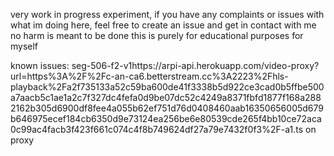 very work in progress experiment, if you have any complaints or issues with what im doing here, feel free to create an issue and get in contact with me
no harm is meant to be done this is purely for educational purposes for myself

known issues:
seg-506-f2-v1https://arpi-api.herokuapp.com/video-proxy?url=https%3A%2F%2Fc-an-ca6.betterstream.cc%3A2223%2Fhls-playback%2Fa2f735133a52c59ba600de41f3338b5d922ce3cad0b5ffbe500a7aacb5c1ae1a2c7f327dc4fefa0d9be07dc52c4249a8371fbfd1877f168a2882162b305d6900df8fee4a055b62ef751d76d0408460aab16350656005d679b646975ecef184cb6350d9e73124ea256be6e80539cde265f4bb10ce72aca0c99ac4facb3f423f661c074c4f8b749624df27a79e7432f0f3%2F-a1.ts on proxy
